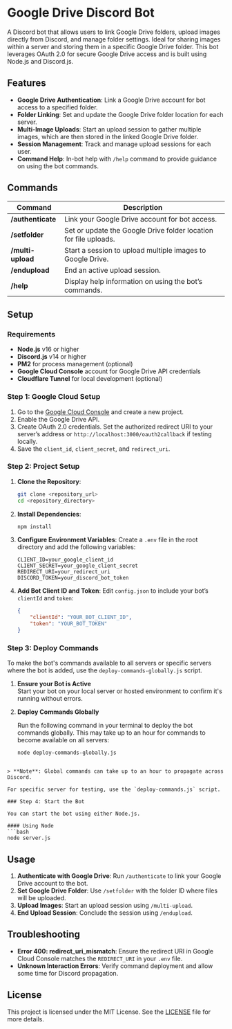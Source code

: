 # Google Drive Discord Bot

A Discord bot that allows users to link Google Drive folders, upload images directly from Discord, and manage folder settings. Ideal for sharing images within a server and storing them in a specific Google Drive folder. This bot leverages OAuth 2.0 for secure Google Drive access and is built using Node.js and Discord.js.

## Features

- **Google Drive Authentication**: Link a Google Drive account for bot access to a specified folder.
- **Folder Linking**: Set and update the Google Drive folder location for each server.
- **Multi-Image Uploads**: Start an upload session to gather multiple images, which are then stored in the linked Google Drive folder.
- **Session Management**: Track and manage upload sessions for each user.
- **Command Help**: In-bot help with `/help` command to provide guidance on using the bot commands.

## Commands

| Command            | Description                                                                                 |
|--------------------|---------------------------------------------------------------------------------------------|
| **/authenticate**  | Link your Google Drive account for bot access.                                              |
| **/setfolder**     | Set or update the Google Drive folder location for file uploads.                            |
| **/multi-upload**  | Start a session to upload multiple images to Google Drive.                                  |
| **/endupload**     | End an active upload session.                                                               |
| **/help**          | Display help information on using the bot’s commands.                                       |

## Setup

### Requirements

- **Node.js** v16 or higher
- **Discord.js** v14 or higher
- **PM2** for process management (optional)
- **Google Cloud Console** account for Google Drive API credentials
- **Cloudflare Tunnel** for local development (optional)

### Step 1: Google Cloud Setup

1. Go to the [Google Cloud Console](https://console.cloud.google.com/) and create a new project.
2. Enable the Google Drive API.
3. Create OAuth 2.0 credentials. Set the authorized redirect URI to your server’s address or `http://localhost:3000/oauth2callback` if testing locally.
4. Save the `client_id`, `client_secret`, and `redirect_uri`.

### Step 2: Project Setup

1. **Clone the Repository**:
   ```bash
   git clone <repository_url>
   cd <repository_directory>
   ```

2. **Install Dependencies**:
   ```bash
   npm install
   ```

3. **Configure Environment Variables**:
   Create a `.env` file in the root directory and add the following variables:
   ```env
   CLIENT_ID=your_google_client_id
   CLIENT_SECRET=your_google_client_secret
   REDIRECT_URI=your_redirect_uri
   DISCORD_TOKEN=your_discord_bot_token
   ```

4. **Add Bot Client ID and Token**:
   Edit `config.json` to include your bot’s `clientId` and `token`:
   ```json
   {
       "clientId": "YOUR_BOT_CLIENT_ID",
       "token": "YOUR_BOT_TOKEN"
   }
   ```

### Step 3: Deploy Commands

To make the bot's commands available to all servers or specific servers where the bot is added, use the `deploy-commands-globally.js` script.

1. **Ensure your Bot is Active**  
   Start your bot on your local server or hosted environment to confirm it's running without errors.

2. **Deploy Commands Globally**

   Run the following command in your terminal to deploy the bot commands globally. This may take up to an hour for commands to become available on all servers:

   ```bash
   node deploy-commands-globally.js
```

> **Note**: Global commands can take up to an hour to propagate across Discord.

For specific server for testing, use the `deploy-commands.js` script.

### Step 4: Start the Bot

You can start the bot using either Node.js.

#### Using Node
```bash
node server.js
```

## Usage

1. **Authenticate with Google Drive**: Run `/authenticate` to link your Google Drive account to the bot.
2. **Set Google Drive Folder**: Use `/setfolder` with the folder ID where files will be uploaded.
3. **Upload Images**: Start an upload session using `/multi-upload`.
4. **End Upload Session**: Conclude the session using `/endupload`.

## Troubleshooting

- **Error 400: redirect_uri_mismatch**: Ensure the redirect URI in Google Cloud Console matches the `REDIRECT_URI` in your `.env` file.
- **Unknown Interaction Errors**: Verify command deployment and allow some time for Discord propagation.

## License

This project is licensed under the MIT License. See the [LICENSE](LICENSE) file for more details.